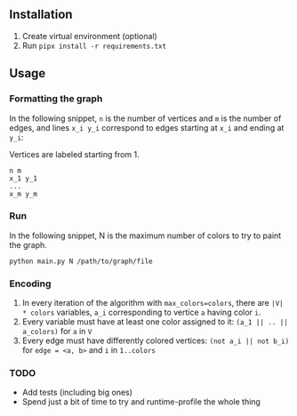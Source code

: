 ## Installation 

1. Create virtual environment (optional)
2. Run `pipx install -r requirements.txt`

## Usage

### Formatting the graph

In the following snippet, `n` is the number of vertices and `m` is the number
of edges, and lines `x_i y_i` correspond to edges starting at `x_i` and ending at `y_i`:

Vertices are labeled starting from 1.

```
n m
x_1 y_1
...
x_m y_m
```

### Run

In the following snippet, N is the maximum number of colors to try to paint the graph.

```
python main.py N /path/to/graph/file
```

### Encoding

1. In every iteration of the algorithm with `max_colors=colors`,
   there are `|V| * colors` variables, `a_i` corresponding to vertice `a` having color `i`.
2. Every variable must have at least one color assigned to it: 
   `(a_1 || .. || a_colors)` for `a` in `V`
3. Every edge must have differently colored vertices:
   `(not a_i || not b_i)` for `edge = <a, b>` and `i` in `1..colors`

### TODO 

- Add tests (including big ones)
- Spend just a bit of time to try and runtime-profile the whole thing
